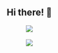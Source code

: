 <div align="center">
    <h2>Hi there! 👋</h2>
<img
    src="https://github-readme-stats.vercel.app/api?username=fabian-gubler&show_icons=true&theme=react&&hide_border=true"
  />
  <br />
  <br />
  <img
    src="https://github-readme-streak-stats.herokuapp.com/?user=fabian-gubler&&theme=react&&hide_border=true"
  />
</div>

